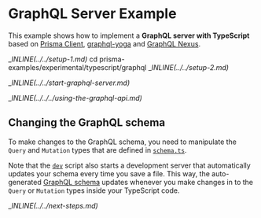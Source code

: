 # GraphQL Server Example

This example shows how to implement a **GraphQL server with TypeScript** based on [Prisma Client](https://github.com/prisma/prisma2/blob/master/docs/prisma-client-js/api.md), [graphql-yoga](https://github.com/prisma/graphql-yoga) and [GraphQL Nexus](https://nexus.js.org/).

__INLINE(../../_setup-1.md)__
cd prisma-examples/experimental/typescript/graphql
__INLINE(../../_setup-2.md)__

__INLINE(../../_start-graphql-server.md)__

__INLINE(../../../_using-the-graphql-api.md)__

## Changing the GraphQL schema

To make changes to the GraphQL schema, you need to manipulate the `Query` and `Mutation` types that are defined in [`schema.ts`](./src/schema.ts). 

Note that the [`dev`](./package.json#L4) script also starts a development server that automatically updates your schema every time you save a file. This way, the auto-generated [GraphQL schema](./schema.graphql) updates whenever you make changes in to the `Query` or `Mutation` types inside your TypeScript code.

__INLINE(../../_next-steps.md)__
